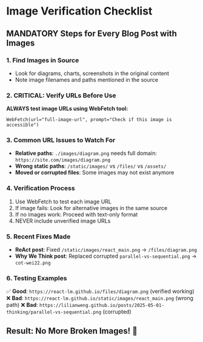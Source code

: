 # Image Verification Checklist

## MANDATORY Steps for Every Blog Post with Images

### 1. Find Images in Source
- Look for diagrams, charts, screenshots in the original content
- Note image filenames and paths mentioned in the source

### 2. CRITICAL: Verify URLs Before Use
**ALWAYS test image URLs using WebFetch tool:**
```
WebFetch(url="full-image-url", prompt="Check if this image is accessible")
```

### 3. Common URL Issues to Watch For
- **Relative paths**: `./images/diagram.png` needs full domain: `https://site.com/images/diagram.png`
- **Wrong static paths**: `/static/images/` vs `/files/` vs `/assets/`
- **Moved or corrupted files**: Some images may not exist anymore

### 4. Verification Process
1. Use WebFetch to test each image URL
2. If image fails: Look for alternative images in the same source
3. If no images work: Proceed with text-only format
4. NEVER include unverified image URLs

### 5. Recent Fixes Made
- **ReAct post**: Fixed `/static/images/react_main.png` → `/files/diagram.png`
- **Why We Think post**: Replaced corrupted `parallel-vs-sequential.png` → `cot-wei22.png`

### 6. Testing Examples
✅ **Good**: `https://react-lm.github.io/files/diagram.png` (verified working)
❌ **Bad**: `https://react-lm.github.io/static/images/react_main.png` (wrong path)
❌ **Bad**: `https://lilianweng.github.io/posts/2025-05-01-thinking/parallel-vs-sequential.png` (corrupted)

## Result: No More Broken Images! 🎯